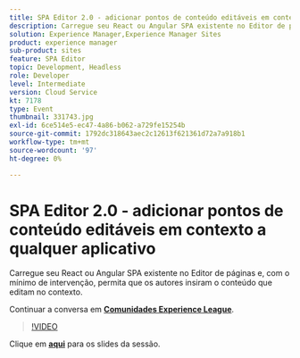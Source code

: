 ```yaml
---
title: SPA Editor 2.0 - adicionar pontos de conteúdo editáveis em contexto a qualquer aplicativo
description: Carregue seu React ou Angular SPA existente no Editor de páginas e, com o mínimo de intervenção, permita que os autores insiram o conteúdo que editam no contexto. Esta sessão foi entregue como parte do evento Conteúdo do Adobe Developers Live.
solution: Experience Manager,Experience Manager Sites
product: experience manager
sub-product: sites
feature: SPA Editor
topic: Development, Headless
role: Developer
level: Intermediate
version: Cloud Service
kt: 7178
type: Event
thumbnail: 331743.jpg
exl-id: 6ce514e5-ec47-4a86-b062-a729fe15254b
source-git-commit: 1792dc318643aec2c12613f621361d72a7a918b1
workflow-type: tm+mt
source-wordcount: '97'
ht-degree: 0%

---
```


# SPA Editor 2.0 - adicionar pontos de conteúdo editáveis em contexto a qualquer aplicativo

Carregue seu React ou Angular SPA existente no Editor de páginas e, com o mínimo de intervenção, permita que os autores insiram o conteúdo que editam no contexto.

Continuar a conversa em **[Comunidades Experience League](https://adobe.ly/36Yd3v6)**.

>[!VIDEO](https://video.tv.adobe.com/v/331743/?quality=12&learn=on&hidetitle=true)

Clique em **[aqui](/help/adobe-developers-live/assets/spa-editor-2-0.pdf)** para os slides da sessão.
